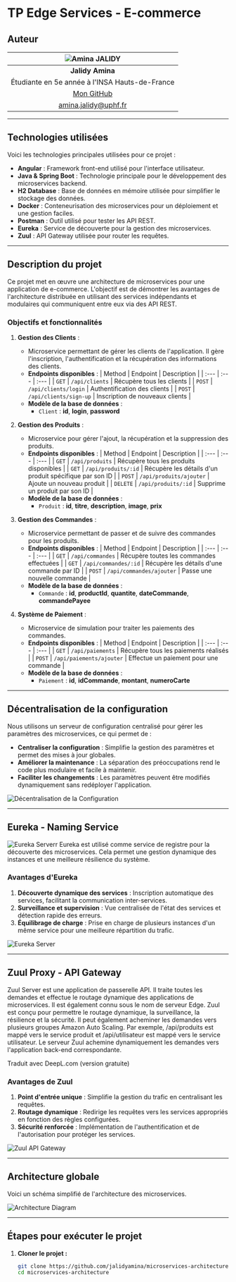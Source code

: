 # TP Edge Services - E-commerce
## Auteur
| ![Amina JALIDY](https://avatars.githubusercontent.com/u/103306906?v=4)   |
| :--------------: |
| **Jalidy Amina** |
| Étudiante en 5e année à l'INSA Hauts-de-France |
| [Mon GitHub](https://github.com/jalidyamina) |
| amina.jalidy@uphf.fr|

---

## Technologies utilisées

Voici les technologies principales utilisées pour ce projet :

- **Angular** : Framework front-end utilisé pour l'interface utilisateur.
- **Java & Spring Boot** : Technologie principale pour le développement des microservices backend.
- **H2 Database** : Base de données en mémoire utilisée pour simplifier le stockage des données.
- **Docker** : Conteneurisation des microservices pour un déploiement et une gestion faciles.
- **Postman** : Outil utilisé pour tester les API REST.
- **Eureka** : Service de découverte pour la gestion des microservices.
- **Zuul** : API Gateway utilisée pour router les requêtes.

---

## Description du projet

Ce projet met en œuvre une architecture de microservices pour une application de e-commerce. L'objectif est de démontrer les avantages de l'architecture distribuée en utilisant des services indépendants et modulaires qui communiquent entre eux via des API REST.

### Objectifs et fonctionnalités

1. **Gestion des Clients** :
    - Microservice permettant de gérer les clients de l'application. Il gère l'inscription, l'authentification et la récupération des informations des clients.
    - **Endpoints disponibles** :
      | Method | Endpoint | Description |
      | :--- | :--- | :--- |
      | `GET` | `/api/clients` | Récupère tous les clients |
      | `POST` | `/api/clients/login` | Authentification des clients |
      | `POST` | `/api/clients/sign-up` | Inscription de nouveaux clients |
    - **Modèle de la base de données** :
        - `Client` : **id**, **login**, **password**

2. **Gestion des Produits** :
    - Microservice pour gérer l'ajout, la récupération et la suppression des produits.
    - **Endpoints disponibles** :
      | Method | Endpoint | Description |
      | :--- | :--- | :--- |
      | `GET` | `/api/produits` | Récupère tous les produits disponibles |
      | `GET` | `/api/produits/:id` | Récupère les détails d'un produit spécifique par son ID |
      | `POST` | `/api/produits/ajouter` | Ajoute un nouveau produit |
      | `DELETE` | `/api/produits/:id` | Supprime un produit par son ID |
    - **Modèle de la base de données** :
        - `Produit` : **id**, **titre**, **description**, **image**, **prix**

3. **Gestion des Commandes** :
    - Microservice permettant de passer et de suivre des commandes pour les produits.
    - **Endpoints disponibles** :
      | Method | Endpoint | Description |
      | :--- | :--- | :--- |
      | `GET` | `/api/commandes` | Récupère toutes les commandes effectuées |
      | `GET` | `/api/commandes/:id` | Récupère les détails d'une commande par ID |
      | `POST` | `/api/commandes/ajouter` | Passe une nouvelle commande |
    - **Modèle de la base de données** :
        - `Commande` : **id**, **productId**, **quantite**, **dateCommande**, **commandePayee**

4. **Système de Paiement** :
    - Microservice de simulation pour traiter les paiements des commandes.
    - **Endpoints disponibles** :
      | Method | Endpoint | Description |
      | :--- | :--- | :--- |
      | `GET` | `/api/paiements` | Récupère tous les paiements réalisés |
      | `POST` | `/api/paiements/ajouter` | Effectue un paiement pour une commande |
    - **Modèle de la base de données** :
        - `Paiement` : **id**, **idCommande**, **montant**, **numeroCarte**

---

## Décentralisation de la configuration

Nous utilisons un serveur de configuration centralisé pour gérer les paramètres des microservices, ce qui permet de :
- **Centraliser la configuration** : Simplifie la gestion des paramètres et permet des mises à jour globales.
- **Améliorer la maintenance** : La séparation des préoccupations rend le code plus modulaire et facile à maintenir.
- **Faciliter les changements** : Les paramètres peuvent être modifiés dynamiquement sans redéployer l'application.

![Décentralisation de la Configuration](images/spring-cloud-config-server.png)

---

## Eureka - Naming Service

![Eureka Serverr](images/eurekaregister.jpg)
Eureka est utilisé comme service de registre pour la découverte des microservices. Cela permet une gestion dynamique des instances et une meilleure résilience du système.


### Avantages d'Eureka
1. **Découverte dynamique des services** : Inscription automatique des services, facilitant la communication inter-services.
2. **Surveillance et supervision** : Vue centralisée de l'état des services et détection rapide des erreurs.
3. **Équilibrage de charge** : Prise en charge de plusieurs instances d'un même service pour une meilleure répartition du trafic.

![Eureka Server](images/architectureeureka.jpg)

---

## Zuul Proxy - API Gateway

Zuul Server est une application de passerelle API. Il traite toutes les demandes et effectue le routage dynamique des applications de microservices. Il est également connu sous le nom de serveur Edge. Zuul est conçu pour permettre le routage dynamique, la surveillance, la résilience et la sécurité. Il peut également acheminer les demandes vers plusieurs groupes Amazon Auto Scaling.
Par exemple, /api/produits est mappé vers le service produit et /api/utilisateur est mappé vers le service utilisateur. Le serveur Zuul achemine dynamiquement les demandes vers l'application back-end correspondante.

Traduit avec DeepL.com (version gratuite)
### Avantages de Zuul
1. **Point d'entrée unique** : Simplifie la gestion du trafic en centralisant les requêtes.
2. **Routage dynamique** : Redirige les requêtes vers les services appropriés en fonction des règles configurées.
3. **Sécurité renforcée** : Implémentation de l'authentification et de l'autorisation pour protéger les services.

![Zuul API Gateway](images/zuul.png)

---

## Architecture globale

Voici un schéma simplifié de l'architecture des microservices.

![Architecture Diagram](images/archi.png)

---

## Étapes pour exécuter le projet

1. **Cloner le projet :**
   ```bash
   git clone https://github.com/jalidyamina/microservices-architecture.git
   cd microservices-architecture
